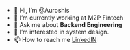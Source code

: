 - 👋 Hi, I’m @Auroshis
- 🔭 I’m currently working at M2P Fintech
- 💬 Ask me about **Backend Engineering**
- 👀 I’m interested in system design.
- 📫 How to reach me <a target="_blank" href="https://www.linkedin.com/in/auroshisray/">LinkedIN</a>


<!---
Auroshis/Auroshis is a ✨ special ✨ repository because its `README.md` (this file) appears on your GitHub profile.
You can click the Preview link to take a look at your changes.
--->

